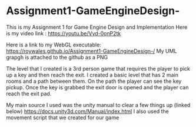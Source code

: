 # Assignment1-GameEngineDesign-

This is my Assignment 1 for Game Engine Design and Implementation
Here is my video link : https://youtu.be/Vyd-0onP2tk

Here is a link to my WebGL executable: https://roywales.github.io/Assignment1-GameEngineDesign-/
My UML grapgh is attached to the github as a PNG

The level that I created is a 3rd person game that requires the player to pick up a key and then reach the exit. I created a basic level that has 2 main rooms and a path between them. On the path the player can see the key pickup. Once the key is grabbed the exit door is opened and the player can reach the exit pad.

My main source I used was the unity manual to clear a few things up (linked below)
https://docs.unity3d.com/Manual/index.html
I also used the movement script that we created for our game
